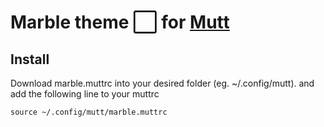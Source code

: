 # Marble theme ⬜ for [Mutt](http://www.mutt.org/)

## Install

Download marble.muttrc into your desired folder (eg. ~/.config/mutt).
and add the following line to your muttrc
```
source ~/.config/mutt/marble.muttrc
```
